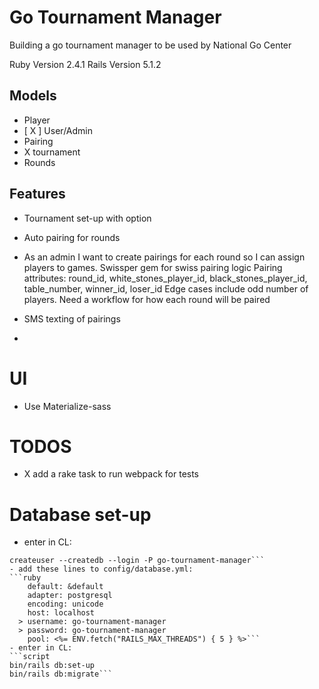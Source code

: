 # Go Tournament Manager

Building a go tournament manager to be used by National Go Center

Ruby Version 2.4.1
Rails Version 5.1.2

## Models
- Player
- [ X ] User/Admin
- Pairing
- X tournament
- Rounds

## Features
- Tournament set-up with option
- Auto pairing for rounds
- As an admin I want to create pairings for each round so I can assign players to games.
Swissper gem for swiss pairing logic
Pairing attributes: round_id, white_stones_player_id, black_stones_player_id, table_number, winner_id, loser_id
Edge cases include odd number of players.
Need a workflow for how each round will be paired

- SMS texting of pairings
-

# UI
- Use Materialize-sass

# TODOS
-  X add a rake task to run webpack for tests


# Database set-up
-  enter in CL:
```script
createuser --createdb --login -P go-tournament-manager```
- add these lines to config/database.yml:
```ruby
    default: &default
    adapter: postgresql
    encoding: unicode
    host: localhost
  > username: go-tournament-manager
  > password: go-tournament-manager
    pool: <%= ENV.fetch("RAILS_MAX_THREADS") { 5 } %>```
- enter in CL:
```script
bin/rails db:set-up
bin/rails db:migrate```
